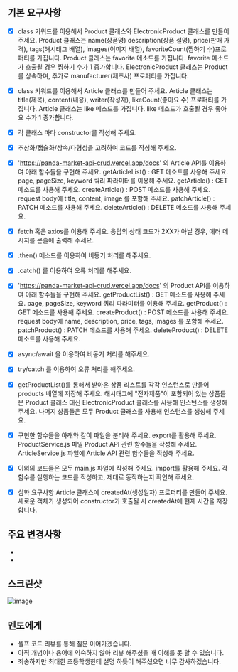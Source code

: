 ## 기본 요구사항
 - [x] class 키워드를 이용해서 Product 클래스와 ElectronicProduct 클래스를 만들어 주세요.
 Product 클래스는 name(상품명) description(상품 설명), price(판매 가격), tags(해시태그 배열), images(이미지 배열), favoriteCount(찜하기 수)프로퍼티를 가집니다.
 Product 클래스는 favorite 메소드를 가집니다. favorite 메소드가 호출될 경우 찜하기 수가 1 증가합니다.
 ElectronicProduct 클래스는 Product를 상속하며, 추가로 manufacturer(제조사) 프로퍼티를 가집니다.

- [x] class 키워드를 이용해서 Article 클래스를 만들어 주세요.
 Article 클래스는 title(제목), content(내용), writer(작성자), likeCount(좋아요 수) 프로퍼티를 가집니다.
 Article 클래스는 like 메소드를 가집니다. like 메소드가 호출될 경우 좋아요 수가 1 증가합니다.
 
- [x] 각 클래스 마다 constructor를 작성해 주세요.

- [x] 추상화/캡슐화/상속/다형성을 고려하여 코드를 작성해 주세요.

- [x] 'https://panda-market-api-crud.vercel.app/docs' 의 Article API를 이용하여 아래 함수들을 구현해 주세요.
 getArticleList() : GET 메소드를 사용해 주세요.
 page, pageSize, keyword 쿼리 파라미터를 이용해 주세요.
 getArticle() : GET 메소드를 사용해 주세요.
 createArticle() : POST 메소드를 사용해 주세요.
 request body에 title, content, image 를 포함해 주세요.
 patchArticle() : PATCH 메소드를 사용해 주세요.
 deleteArticle() : DELETE 메소드를 사용해 주세요.

- [x] fetch 혹은 axios를 이용해 주세요.
 응답의 상태 코드가 2XX가 아닐 경우, 에러 메시지를 콘솔에 출력해 주세요.

- [x] .then() 메소드를 이용하여 비동기 처리를 해주세요.

- [x] .catch() 를 이용하여 오류 처리를 해주세요.

- [x] 'https://panda-market-api-crud.vercel.app/docs' 의 Product API를 이용하여 아래 함수들을 구현해 주세요.
 getProductList() : GET 메소드를 사용해 주세요.
 page, pageSize, keyword 쿼리 파라미터를 이용해 주세요.
 getProduct() : GET 메소드를 사용해 주세요.
 createProduct() : POST 메소드를 사용해 주세요.
 request body에 name, description, price, tags, images 를 포함해 주세요.
 patchProduct() : PATCH 메소드를 사용해 주세요.
 deleteProduct() : DELETE 메소드를 사용해 주세요.
 
- [x] async/await 을 이용하여 비동기 처리를 해주세요.

- [x] try/catch 를 이용하여 오류 처리를 해주세요.

- [x] getProductList()를 통해서 받아온 상품 리스트를 각각 인스턴스로 만들어  products 배열에 저장해 주세요.
 해시태그에 "전자제품"이 포함되어 있는 상품들은 Product 클래스 대신 ElectronicProduct 클래스를 사용해 인스턴스를 생성해 주세요.
 나머지 상품들은 모두 Product 클래스를 사용해 인스턴스를 생성해 주세요.

- [x] 구현한 함수들을 아래와 같이 파일을 분리해 주세요.
 export를 활용해 주세요.
 ProductService.js 파일 Product API 관련 함수들을 작성해 주세요.
 ArticleService.js 파일에 Article API 관련 함수들을 작성해 주세요.

- [x] 이외의 코드들은 모두 main.js 파일에 작성해 주세요.
 import를 활용해 주세요.
 각 함수를 실행하는 코드를 작성하고, 제대로 동작하는지 확인해 주세요.

- [x] 심화 요구사항
Article 클래스에 createdAt(생성일자) 프로퍼티를 만들어 주세요.
새로운 객체가 생성되어 constructor가 호출될 시 createdAt에 현재 시간을 저장합니다.

## 주요 변경사항
- 
- 

## 스크린샷
![image](이미지url)

## 멘토에게
- 셀프 코드 리뷰를 통해 질문 이어가겠습니다.
- 아직 개념이나 용어에 익숙하지 않아 리뷰 해주셨을 때 이해를 못 할 수 있습니다.
- 죄송하지만 최대한 초등학생한테 설명 하듯이 해주셨으면 너무 감사하겠습니다.
